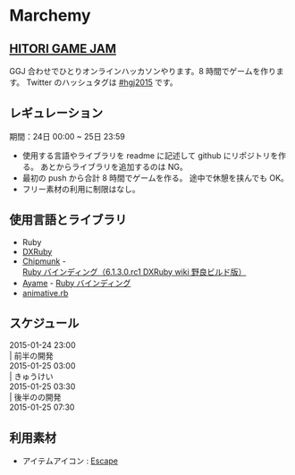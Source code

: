 # Marchemy

## [HITORI GAME JAM](https://twitter.com/aoitaku/status/558621958732910593) 

GGJ 合わせでひとりオンラインハッカソンやります。8 時間でゲームを作ります。
Twitter のハッシュタグは [#hgj2015](https://twitter.com/hashtag/hgj2015) です。

## レギュレーション

期間：24日 00:00 ~ 25日 23:59

- 使用する言語やライブラリを readme に記述して github にリポジトリを作る。
  あとからライブラリを追加するのは NG。
- 最初の push から合計 8 時間でゲームを作る。
  途中で休憩を挟んでも OK。
- フリー素材の利用に制限はなし。

## 使用言語とライブラリ

- Ruby
- [DXRuby](http://dxruby.sourceforge.jp/)
- [Chipmunk](https://chipmunk-physics.net/) - [Ruby バインディング（6.1.3.0.rc1 DXRuby wiki 野良ビルド版）](http://dxruby.sourceforge.jp/cgi-bin/hiki.cgi?%A5%D5%A5%A1%A5%A4%A5%EB%C3%D6%A4%AD%BE%EC) 
- [Ayame](http://www003.upp.so-net.ne.jp/sazanta/entertainment/Luna/Ayame.htm) - [Ruby バインディング](http://dxruby.sourceforge.jp/cgi-bin/hiki.cgi?%A5%D5%A5%A1%A5%A4%A5%EB%C3%D6%A4%AD%BE%EC#) 
- [animative.rb](http://blog.aotak.me/post/98242601651/animative-rb)

## スケジュール

2015-01-24 23:00  
| 前半の開発  
2015-01-25 03:00  
| きゅうけい  
2015-01-25 03:30  
| 後半のの開発  
2015-01-25 07:30

## 利用素材
- アイテムアイコン : [Escape](http://escape.client.jp/index.html)
